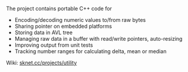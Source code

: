 The project contains portable C++ code for

* Encoding/decoding numeric values to/from raw bytes
* Sharing pointer on embedded platforms
* Storing data in AVL tree
* Managing raw data in a buffer with read/write pointers, auto-resizing
* Improving output from unit tests
* Tracking number ranges for calculating delta, mean or median

Wiki: <a href="https://sknet.cc/projects/utility/">sknet.cc/projects/utility</a>
